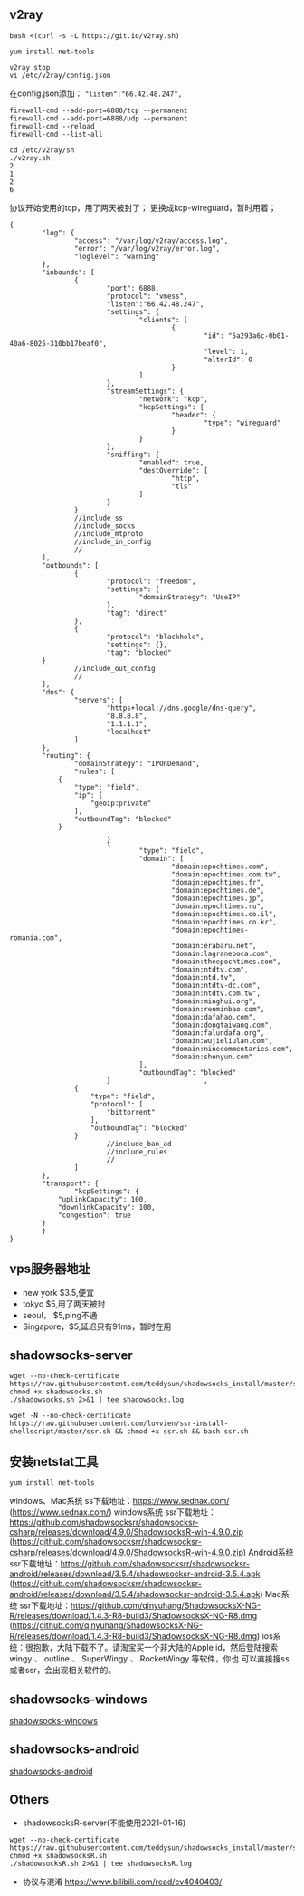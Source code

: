 ## v2ray

```
bash <(curl -s -L https://git.io/v2ray.sh)
```
```
yum install net-tools

v2ray stop
vi /etc/v2ray/config.json
```
在config.json添加：
`"listen":"66.42.48.247",`
```
firewall-cmd --add-port=6888/tcp --permanent
firewall-cmd --add-port=6888/udp --permanent
firewall-cmd --reload
firewall-cmd --list-all

cd /etc/v2ray/sh
./v2ray.sh
2
1
2
6
```
协议开始使用的tcp，用了两天被封了；
更换成kcp-wireguard，暂时用着；


```
{
        "log": {
                "access": "/var/log/v2ray/access.log",
                "error": "/var/log/v2ray/error.log",
                "loglevel": "warning"
        },
        "inbounds": [
                {
                        "port": 6888,
                        "protocol": "vmess",
                        "listen":"66.42.48.247",
                        "settings": {
                                "clients": [
                                        {
                                                "id": "5a293a6c-0b01-40a6-8025-310bb17beaf0",
                                                "level": 1,
                                                "alterId": 0
                                        }
                                ]
                        },
                        "streamSettings": {
                                "network": "kcp",
                                "kcpSettings": {
                                        "header": {
                                                "type": "wireguard"
                                        }
                                }
                        },
                        "sniffing": {
                                "enabled": true,
                                "destOverride": [
                                        "http",
                                        "tls"
                                ]
                        }
                }
                //include_ss
                //include_socks
                //include_mtproto
                //include_in_config
                //
        ],
        "outbounds": [
                {
                        "protocol": "freedom",
                        "settings": {
                                "domainStrategy": "UseIP"
                        },
                        "tag": "direct"
                },
                {
                        "protocol": "blackhole",
                        "settings": {},
                        "tag": "blocked"
        }
                //include_out_config
                //
        ],
        "dns": {
                "servers": [
                        "https+local://dns.google/dns-query",
                        "8.8.8.8",
                        "1.1.1.1",
                        "localhost"
                ]
        },
        "routing": {
                "domainStrategy": "IPOnDemand",
                "rules": [
            {
                "type": "field",
                "ip": [
                    "geoip:private"
                ],
                "outboundTag": "blocked"
            }
                        ,
                        {
                                "type": "field",
                                "domain": [
                                        "domain:epochtimes.com",
                                        "domain:epochtimes.com.tw",
                                        "domain:epochtimes.fr",
                                        "domain:epochtimes.de",
                                        "domain:epochtimes.jp",
                                        "domain:epochtimes.ru",
                                        "domain:epochtimes.co.il",
                                        "domain:epochtimes.co.kr",
                                        "domain:epochtimes-romania.com",
                                        "domain:erabaru.net",
                                        "domain:lagranepoca.com",
                                        "domain:theepochtimes.com",
                                        "domain:ntdtv.com",
                                        "domain:ntd.tv",
                                        "domain:ntdtv-dc.com",
                                        "domain:ntdtv.com.tw",
                                        "domain:minghui.org",
                                        "domain:renminbao.com",
                                        "domain:dafahao.com",
                                        "domain:dongtaiwang.com",
                                        "domain:falundafa.org",
                                        "domain:wujieliulan.com",
                                        "domain:ninecommentaries.com",
                                        "domain:shenyun.com"
                                ],
                                "outboundTag": "blocked"
                        }                       ,
                {
                    "type": "field",
                    "protocol": [
                        "bittorrent"
                    ],
                    "outboundTag": "blocked"
                }
                        //include_ban_ad
                        //include_rules
                        //
                ]
        },
        "transport": {
                "kcpSettings": {
            "uplinkCapacity": 100,
            "downlinkCapacity": 100,
            "congestion": true
        }
        }
}

```

## vps服务器地址
- new york $3.5,便宜
- tokyo $5,用了两天被封
- seoul， $5,ping不通
- Singapore，$5,延迟只有91ms，暂时在用

## shadowsocks-server
```
wget --no-check-certificate  https://raw.githubusercontent.com/teddysun/shadowsocks_install/master/shadowsocks.sh
chmod +x shadowsocks.sh
./shadowsocks.sh 2>&1 | tee shadowsocks.log
```

```
wget -N --no-check-certificate https://raw.githubusercontent.com/luvvien/ssr-install-shellscript/master/ssr.sh && chmod +x ssr.sh && bash ssr.sh
```
## 安装netstat工具
```
yum install net-tools
```


windows、Mac系统 ss下载地址：https://www.sednax.com/ (https://www.sednax.com/)
windows系统 ssr下载地址：https://github.com/shadowsocksrr/shadowsocksr-csharp/releases/download/4.9.0/ShadowsocksR-win-4.9.0.zip
(https://github.com/shadowsocksrr/shadowsocksr-csharp/releases/download/4.9.0/ShadowsocksR-win-4.9.0.zip)
Android系统 ssr下载地址：https://github.com/shadowsocksrr/shadowsocksr-android/releases/download/3.5.4/shadowsocksr-android-3.5.4.apk
(https://github.com/shadowsocksrr/shadowsocksr-android/releases/download/3.5.4/shadowsocksr-android-3.5.4.apk)
Mac系统 ssr下载地址：https://github.com/qinyuhang/ShadowsocksX-NG-R/releases/download/1.4.3-R8-build3/ShadowsocksX-NG-R8.dmg
(https://github.com/qinyuhang/ShadowsocksX-NG-R/releases/download/1.4.3-R8-build3/ShadowsocksX-NG-R8.dmg)
ios系统：很抱歉，大陆下载不了。请淘宝买一个非大陆的Apple id，然后登陆搜索 wingy 、 outline 、 SuperWingy 、 RocketWingy 等软件，你也
可以直接搜ss或者ssr，会出现相关软件的。

## shadowsocks-windows
[shadowsocks-windows](https://github.com/shadowsocks/shadowsocks-windows)

## shadowsocks-android
[shadowsocks-android](https://github.com/shadowsocks/shadowsocks-android)

## Others
- shadowsocksR-server(不能使用2021-01-16)
```
wget --no-check-certificate https://raw.githubusercontent.com/teddysun/shadowsocks_install/master/shadowsocksR.sh
chmod +x shadowsocksR.sh
./shadowsocksR.sh 2>&1 | tee shadowsocksR.log
```

- 协议与混淆
<https://www.bilibili.com/read/cv4040403/>

